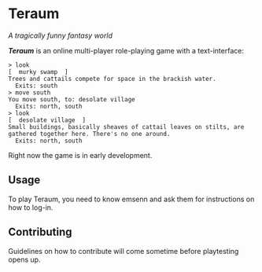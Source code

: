 # Teraum
*A tragically funny fantasy world*

***Teraum*** is an online multi-player role-playing game with a text-interface:

```
> look
[  murky swamp  ]
Trees and cattails compete for space in the brackish water.
  Exits: south
> move south
You move south, to: desolate village
  Exits: north, south
> look
[  desolate village  ]
Small buildings, basically sheaves of cattail leaves on stilts, are
gathered together here. There's no one around.
  Exits: north, south
```

Right now the game is in early development.

## Usage

To play Teraum, you need to know emsenn and ask them for instructions on how to log-in.

## Contributing

Guidelines on how to contribute will come sometime before playtesting opens up.